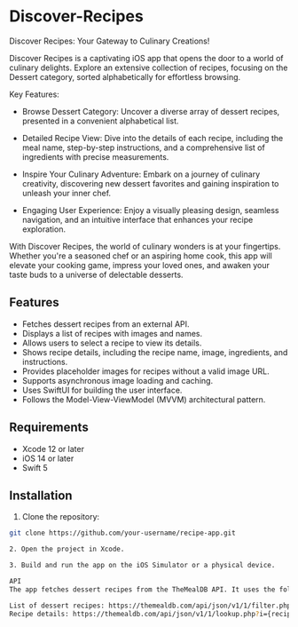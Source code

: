 # Discover-Recipes
Discover Recipes: Your Gateway to Culinary Creations!

Discover Recipes is a captivating iOS app that opens the door to a world of culinary delights. Explore an extensive collection of recipes, focusing on the Dessert category, sorted alphabetically for effortless browsing.

Key Features:
- Browse Dessert Category: Uncover a diverse array of dessert recipes, presented in a convenient alphabetical list.

- Detailed Recipe View: Dive into the details of each recipe, including the meal name, step-by-step instructions, and a comprehensive list of ingredients with precise measurements.

- Inspire Your Culinary Adventure: Embark on a journey of culinary creativity, discovering new dessert favorites and gaining inspiration to unleash your inner chef.

- Engaging User Experience: Enjoy a visually pleasing design, seamless navigation, and an intuitive interface that enhances your recipe exploration.

With Discover Recipes, the world of culinary wonders is at your fingertips. Whether you're a seasoned chef or an aspiring home cook, this app will elevate your cooking game, impress your loved ones, and awaken your taste buds to a universe of delectable desserts.


## Features

- Fetches dessert recipes from an external API.
- Displays a list of recipes with images and names.
- Allows users to select a recipe to view its details.
- Shows recipe details, including the recipe name, image, ingredients, and instructions.
- Provides placeholder images for recipes without a valid image URL.
- Supports asynchronous image loading and caching.
- Uses SwiftUI for building the user interface.
- Follows the Model-View-ViewModel (MVVM) architectural pattern.

## Requirements

- Xcode 12 or later
- iOS 14 or later
- Swift 5

## Installation

1. Clone the repository:

```bash
git clone https://github.com/your-username/recipe-app.git

2. Open the project in Xcode.

3. Build and run the app on the iOS Simulator or a physical device.

API
The app fetches dessert recipes from the TheMealDB API. It uses the following API endpoints:

List of dessert recipes: https://themealdb.com/api/json/v1/1/filter.php?c=Dessert
Recipe details: https://themealdb.com/api/json/v1/1/lookup.php?i={recipeId}

